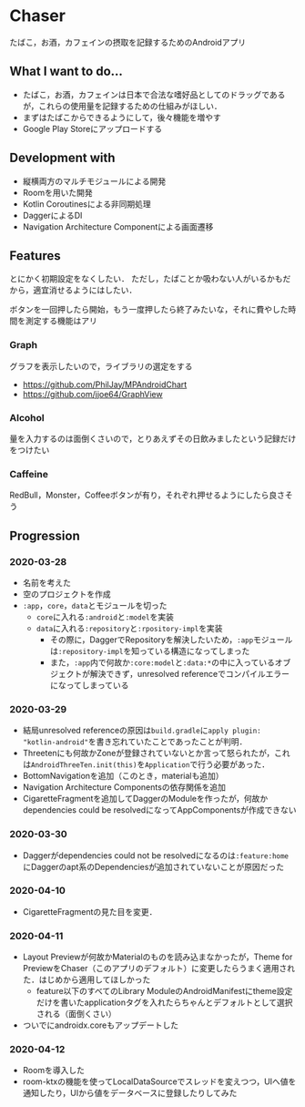 # Chaser
たばこ，お酒，カフェインの摂取を記録するためのAndroidアプリ

## What I want to do...
- たばこ，お酒，カフェインは日本で合法な嗜好品としてのドラッグであるが，これらの使用量を記録するための仕組みがほしい．
- まずはたばこからできるようにして，後々機能を増やす
- Google Play Storeにアップロードする

## Development with
- 縦横両方のマルチモジュールによる開発
- Roomを用いた開発
- Kotlin Coroutinesによる非同期処理
- DaggerによるDI
- Navigation Architecture Componentによる画面遷移

## Features
とにかく初期設定をなくしたい．
ただし，たばことか吸わない人がいるかもだから，適宜消せるようにはしたい．

ボタンを一回押したら開始，もう一度押したら終了みたいな，それに費やした時間を測定する機能はアリ

### Graph
グラフを表示したいので，ライブラリの選定をする
- https://github.com/PhilJay/MPAndroidChart
- https://github.com/jjoe64/GraphView

### Alcohol
量を入力するのは面倒くさいので，とりあえずその日飲みましたという記録だけをつけたい

### Caffeine
RedBull，Monster，Coffeeボタンが有り，それぞれ押せるようにしたら良さそう

## Progression
### 2020-03-28
- 名前を考えた
- 空のプロジェクトを作成
- `:app`，`core`，`data`とモジュールを切った
    - `core`に入れる`:android`と`:model`を実装
    - `data`に入れる`:repository`と`:rpository-impl`を実装
        - その際に，DaggerでRepositoryを解決したいため，`:app`モジュールは`:repository-impl`を知っている構造になってしまった
        - また，`:app`内で何故か`:core:model`と`:data:*`の中に入っているオブジェクトが解決できず，unresolved referenceでコンパイルエラーになってしまっている

### 2020-03-29
- 結局unresolved referenceの原因は`build.gradle`に`apply plugin: "kotlin-android"`を書き忘れていたことであったことが判明．
- Threetenにも何故かZoneが登録されていないとか言って怒られたが，これは`AndroidThreeTen.init(this)`を`Application`で行う必要があった．
- BottomNavigationを追加（このとき，materialも追加）
- Navigation Architecture Componentsの依存関係を追加
- CigaretteFragmentを追加してDaggerのModuleを作ったが，何故かdependencies could be resolvedになってAppComponentsが作成できない

### 2020-03-30
- Daggerがdependencies could not be resolvedになるのは`:feature:home`にDaggerのapt系のDependenciesが追加されていないことが原因だった

### 2020-04-10
- CigaretteFragmentの見た目を変更．

### 2020-04-11
- Layout Previewが何故かMaterialのものを読み込まなかったが，Theme for PreviewをChaser（このアプリのデフォルト）に変更したらうまく適用された．はじめから適用してほしかった
  - feature以下のすべてのLibrary ModuleのAndroidManifestにtheme設定だけを書いたapplicationタグを入れたらちゃんとデフォルトとして選択される（面倒くさい）
- ついでにandroidx.coreもアップデートした

### 2020-04-12
- Roomを導入した
- room-ktxの機能を使ってLocalDataSourceでスレッドを変えつつ，UIへ値を通知したり，UIから値をデータベースに登録したりしてみた
